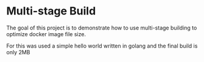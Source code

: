 # Multi-stage Build

The goal of this project is to demonstrate how to use multi-stage building to optimize docker image file size.

For this was used a simple hello world written in golang and the final build is only 2MB

